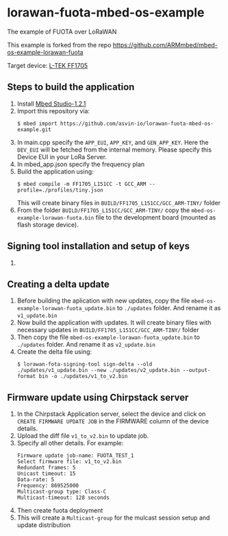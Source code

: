 # lorawan-fuota-mbed-os-example
The example of FUOTA over LoRaWAN

This example is forked from the repo https://github.com/ARMmbed/mbed-os-example-lorawan-fuota

Target device: [L-TEK FF1705](https://os.mbed.com/platforms/L-TEK-FF1705/)

## Steps to build the application
1. Install [Mbed Studio-1.2.1](https://os.mbed.com/studio/)
2. Import this repository via:
    ```
    $ mbed import https://github.com/asvin-io/lorawan-fuota-mbed-os-example.git
    ```
3. In main.cpp specify the `APP_EUI`, `APP_KEY`, and `GEN_APP_KEY`. Here the `DEV_EUI` will be fetched from the internal memory. Please specify this Device EUI in your LoRa Server.
4. In mbed_app.json specify the frequency plan
5. Build the application using:
    ```
    $ mbed compile -m FF1705_L151CC -t GCC_ARM --profile=./profiles/tiny.json
    ```
    This will create binary files in `BUILD/FF1705_L151CC/GCC_ARM-TINY/` folder
6. From the folder `BUILD/FF1705_L151CC/GCC_ARM-TINY/` copy the `mbed-os-example-lorawan-fuota.bin` file to the development board (mounted as flash storage device).

## Signing tool installation and setup of keys
1. 

## Creating a delta update
1. Before building the aplication with new updates, copy the file `mbed-os-example-lorawan-fuota_update.bin` to `./updates` folder. And rename it as `v1_update.bin`
2. Now build the application with updates. It will create binary files with necessary updates in `BUILD/FF1705_L151CC/GCC_ARM-TINY/` folder
3. Then copy the file `mbed-os-example-lorawan-fuota_update.bin` to `./updates` folder. And rename it as `v2_update.bin`
4. Create the delta file using:
    ```
    $ lorawan-fota-signing-tool sign-delta --old ./updates/v1_update.bin --new ./updates/v2_update.bin --output-format bin -o ./updates/v1_to_v2.bin
    ```

## Firmware update using Chirpstack server
1. In the Chirpstack Application server, select the device and click on `CREATE FIRMWARE UPDATE JOB` in the FIRMWARE column of the device details.
2. Upload the diff file `v1_to_v2.bin` to update job.
3. Specify all other details. For example:
    ```
    Firmware update job-name: FUOTA_TEST_1
    Select firmware file: v1_to_v2.bin
    Redundant frames: 5
    Unicast timeout: 15
    Data-rate: 5
    Frequency: 869525000
    Multicast-group type: Class-C
    Multicast-timeout: 128 seconds
    ```
4. Then create fuota deployment
5. This will create a `Multicast-group` for the mulcast session setup and update distribution

